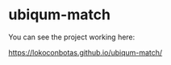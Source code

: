 # ubiqum-match

You can see the project working here:

https://lokoconbotas.github.io/ubiqum-match/
